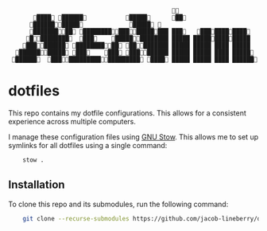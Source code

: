 ```ascii                                                                                                                                                                                                                                                 
                                                                     
       ████ ██████           █████      ██                     
      ███████████             █████                             
      █████████ ███████████████████ ███   ███████████   
     █████████  ███    █████████████ █████ ██████████████   
    █████████ ██████████ █████████ █████ █████ ████ █████   
  ███████████ ███    ███ █████████ █████ █████ ████ █████  
 ██████  █████████████████████ ████ █████ █████ ████ ██████ 

```                                               
			                                                                

# dotfiles

This repo contains my dotfile configurations. This allows for a consistent experience across multiple computers.

I manage these configuration files using [GNU Stow](https://www.gnu.org/software/stow/). This allows me to set up symlinks for all dotfiles using a single command:

```bash
    stow .
```

## Installation

To clone this repo and its submodules, run the following command:

```bash
    git clone --recurse-submodules https://github.com/jacob-lineberry/dotfiles.git
```
